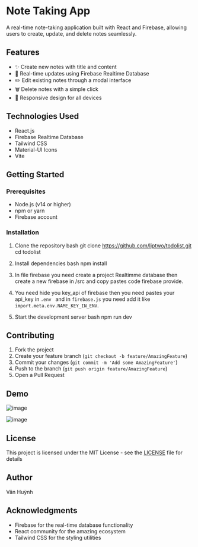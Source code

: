 # Note Taking App

A real-time note-taking application built with React and Firebase, allowing users to create, update, and delete notes seamlessly.

## Features

- ✨ Create new notes with title and content
- 🔄 Real-time updates using Firebase Realtime Database
- ✏️ Edit existing notes through a modal interface
- 🗑️ Delete notes with a simple click
- 📱 Responsive design for all devices

## Technologies Used

- React.js
- Firebase Realtime Database
- Tailwind CSS
- Material-UI Icons
- Vite

## Getting Started

### Prerequisites

- Node.js (v14 or higher)
- npm or yarn
- Firebase account

### Installation

1. Clone the repository
bash
git clone https://github.com/liptwo/todolist.git
cd todolist

2. Install dependencies
bash
npm install

3. In file firebase you need create a project Realtimme database then create a new firebase in /src and copy pastes code firebase provide.
  
4. You need hide you key_api of firebase then you need pastes your api_key in  `.env ` and in `firebase.js` you need add it like `import.meta.env.NAME_KEY_IN_ENV`.

5. Start the development server
bash
npm run dev


## Contributing

1. Fork the project
2. Create your feature branch (`git checkout -b feature/AmazingFeature`)
3. Commit your changes (`git commit -m 'Add some AmazingFeature'`)
4. Push to the branch (`git push origin feature/AmazingFeature`)
5. Open a Pull Request

## Demo

![image](https://github.com/user-attachments/assets/fc5ecd42-4bf2-4eb9-b871-605fd6acf3f6)

![image](https://github.com/user-attachments/assets/262d8a93-dd71-414a-a99b-a8e62fbf3aed)


## License

This project is licensed under the MIT License - see the [LICENSE](LICENSE) file for details

## Author

Văn Huỳnh

## Acknowledgments

- Firebase for the real-time database functionality
- React community for the amazing ecosystem
- Tailwind CSS for the styling utilities
